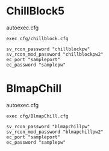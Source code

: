 # ChillBlock5

autoexec.cfg

	exec cfg/chillblock.cfg

	sv_rcon_password "chillblockpw"
	sv_rcon_mod_password "chillblockpw2"
	ec_port "sampleport"
	ec_password "samplepw"

# BlmapChill

autoexec.cfg

	exec cfg/BlmapChill.cfg

	sv_rcon_password "blmapchillpw"
	sv_rcon_mod_password "blmapchillpw2"
	ec_port "sampleport"
	ec_password "samplepw"


